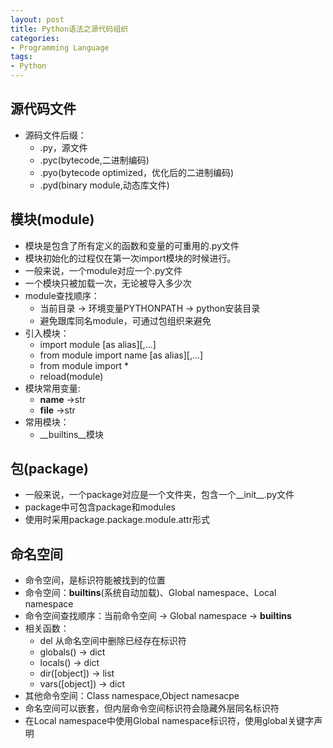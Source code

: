 ```yaml
---
layout: post
title: Python语法之源代码组织
categories:
- Programming Language
tags:
- Python
---
```


## 源代码文件
- 源码文件后缀：
	- .py，源文件
	- .pyc(bytecode,二进制编码) 
	- .pyo(bytecode optimized，优化后的二进制编码)
	- .pyd(binary module,动态库文件)
	
## 模块(module)
- 模块是包含了所有定义的函数和变量的可重用的.py文件
- 模块初始化的过程仅在第一次import模块的时候进行。
- 一般来说，一个module对应一个.py文件
- 一个模块只被加载一次，无论被导入多少次
- module查找顺序：
	- 当前目录 -> 环境变量PYTHONPATH -> python安装目录
	- 避免跟库同名module，可通过包组织来避免
- 引入模块：
	- import module [as alias][,...]
	- from module import name [as alias][,...]
	- from module import *
	- reload(module)
- 模块常用变量:
	- __name__ ->str
	- __file__ ->str
- 常用模块：
	- __builtins__模块

## 包(package)
- 一般来说，一个package对应是一个文件夹，包含一个__init__.py文件
- package中可包含package和modules
- 使用时采用package.package.module.attr形式

## 命名空间
- 命令空间，是标识符能被找到的位置
- 命令空间：__builtins__(系统自动加载)、Global namespace、Local namespace
- 命令空间查找顺序：当前命令空间 -> Global namespace -> __builtins__ 
- 相关函数：
	- del 从命名空间中删除已经存在标识符
	- globals() -> dict
	- locals() -> dict
	- dir([object]) -> list
	- vars([object]) -> dict
- 其他命令空间：Class namespace,Object namesacpe
- 命名空间可以嵌套，但内层命令空间标识符会隐藏外层同名标识符
- 在Local namespace中使用Global namespace标识符，使用global关键字声明